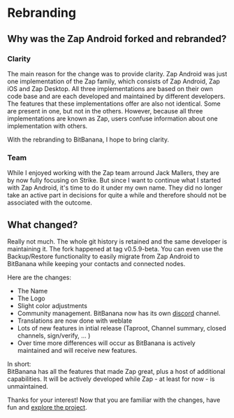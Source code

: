 # Rebranding

## Why was the Zap Android forked and rebranded?

### Clarity
The main reason for the change was to provide clarity.
Zap Android was just one implementation of the Zap family, which consists of Zap Android, Zap iOS and Zap Desktop.
All three implementations are based on their own code base and are each developed and maintained by different developers. The features that these implementations offer are also not identical. Some are present in one, but not in the others.
However, because all three implementations are known as Zap, users confuse information about one implementation with others.

With the rebranding to BitBanana, I hope to bring clarity.

### Team
While I enjoyed working with the Zap team arround Jack Mallers, they are by now fully focusing on Strike. But since I want to continue what I started with Zap Android, it's time to do it under my own name. They did no longer take an active part in decisions for quite a while and therefore should not be associated with the outcome.

## What changed?

Really not much. The whole git history is retained and the same developer is maintaining it. The fork happened at tag v0.5.9-beta.
You can even use the Backup/Restore functionality to easily migrate from Zap Android to BitBanana while keeping your contacts and connected nodes.

Here are the changes:

- The Name
- The Logo
- Slight color adjustments
- Community management. BitBanana now has its own [discord][discord] channel.
- Translations are now done with weblate
- Lots of new features in intial release (Taproot, Channel summary, closed channels, sign/verify, ... )
- Over time more differences will occur as BitBanana is actively maintained and will receive new features.

In short:  
BitBanana has all the features that made Zap great, plus a host of additional capabilities. It will be actively developed while Zap - at least for now - is unmaintained.


Thanks for your interest! Now that you are familiar with the changes, have fun and 
[explore the project][project].

[discord]: https://discord.gg/Xg85BuTc9A
[project]: https://github.com/michaelWuensch/BitBanana